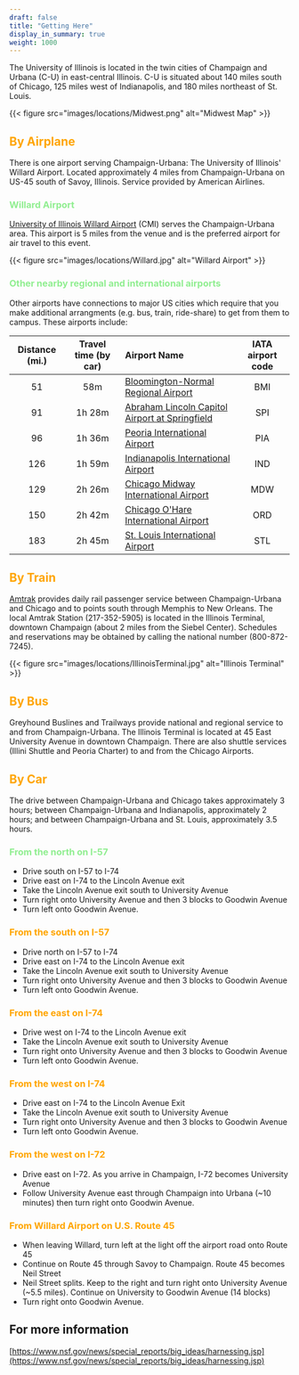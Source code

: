 ```yaml
---
draft: false
title: "Getting Here"
display_in_summary: true
weight: 1000
---
```


The University of Illinois is located in the twin cities of Champaign and Urbana (C-U) in east-central Illinois. C-U is situated about 140 miles south of Chicago, 125 miles west of Indianapolis, and 180 miles northeast of St. Louis.

{{< figure src="images/locations/Midwest.png" alt="Midwest Map" >}}

## <span style="color:Orange">By Airplane</span>

There is one airport serving Champaign-Urbana: The University of Illinois' Willard Airport. Located approximately 4 miles from Champaign-Urbana on US-45 south of Savoy, Illinois. Service provided by American Airlines.

### <span style="color:LightGreen">Willard Airport</span>

[University of Illinois Willard Airport](https://iflycu.com) (CMI) serves the Champaign-Urbana area. This airport is 5 miles from the venue and is the preferred airport for air travel to this event.

{{< figure src="images/locations/Willard.jpg" alt="Willard Airport" >}}

### <span style="color:LightGreen">Other nearby regional and international airports</span>

Other airports have connections to major US cities which require that you make additional arrangments (e.g. bus, train, ride-share) to get from them to campus. These airports include:

| Distance (mi.)| Travel time (by car) | Airport Name                                                                                      | IATA airport code |
| :------------:| :------------------: | :------------------------------------------------------------------------------------------------ | :---------------: |
| 51            | 58m                  | [Bloomington-Normal Regional Airport](https://cira.com)                                           | BMI               |
| 91            | 1h 28m               | [Abraham Lincoln Capitol Airport at Springfield](https://www.flyspi.com)                          | SPI               |
| 96            | 1h 36m               | [Peoria International Airport](https://www.flypia.com)                                            | PIA               |
| 126           | 1h 59m               | [Indianapolis International Airport](https://www.ind.com)                                         | IND               |
| 129           | 2h 26m               | [Chicago Midway International Airport](https://www.flychicago.com/midway/home/pages/default.aspx) | MDW               |
| 150           | 2h 42m               | [Chicago O'Hare International Airport](https://www.flychicago.com/ohare/home/pages/default.aspx)  | ORD               |
| 183           | 2h 45m               | [St. Louis International Airport](https://www.flystl.com)                                         | STL               |

## <span style="color:Orange">By Train</span>

[Amtrak](http://www.amtrak.com) provides daily rail passenger service between Champaign-Urbana and Chicago and to points south through Memphis to New Orleans. The local Amtrak Station (217-352-5905) is located in the Illinois Terminal, downtown Champaign (about 2 miles from the Siebel Center).
Schedules and reservations may be obtained by calling the national number (800-872-7245).

{{< figure src="images/locations/IllinoisTerminal.jpg" alt="Illinois Terminal" >}}

## <span style="color:Orange">By Bus</span>

Greyhound Buslines and Trailways provide national and regional service to and from Champaign-Urbana.
The Illinois Terminal is located at 45 East University Avenue in downtown Champaign. There are also shuttle services (Illini Shuttle and Peoria Charter) to and from the Chicago Airports.

## <span style="color:Orange">By Car</span>

The drive between Champaign-Urbana and Chicago takes approximately 3 hours; between Champaign-Urbana and Indianapolis, approximately 2 hours; and between Champaign-Urbana and St. Louis, approximately 3.5 hours.

### <span style="color:LightGreen">From the north on I-57</span>

* Drive south on I-57 to I-74
* Drive east on I-74 to the Lincoln Avenue exit
* Take the Lincoln Avenue exit south to University Avenue
* Turn right onto University Avenue and then 3 blocks to Goodwin Avenue
* Turn left onto Goodwin Avenue.

### <span style="color:Orange">From the south on I-57</span>

* Drive north on I-57 to I-74
* Drive east on I-74 to the Lincoln Avenue exit
* Take the Lincoln Avenue exit south to University Avenue
* Turn right onto University Avenue and then 3 blocks to Goodwin Avenue
* Turn left onto Goodwin Avenue.

### <span style="color:Orange">From the east on I-74</span>

* Drive west on I-74 to the Lincoln Avenue exit
* Take the Lincoln Avenue exit south to University Avenue
* Turn right onto University Avenue and then 3 blocks to Goodwin Avenue
* Turn left onto Goodwin Avenue.

### <span style="color:Orange">From the west on I-74</span>

* Drive east on I-74 to the Lincoln Avenue Exit
* Take the Lincoln Avenue exit south to University Avenue
* Turn right onto University Avenue and then 3 blocks to Goodwin Avenue
* Turn left onto Goodwin Avenue.

### <span style="color:Orange">From the west on I-72</span>

* Drive east on I-72. As you arrive in Champaign, I-72 becomes University Avenue
* Follow University Avenue east through Champaign into Urbana (~10 minutes) then turn right onto Goodwin Avenue.

### <span style="color:Orange">From Willard Airport on U.S. Route 45</span>

* When leaving Willard, turn left at the light off the airport road onto Route 45
* Continue on Route 45 through Savoy to Champaign. Route 45 becomes Neil Street
* Neil Street splits. Keep to the right and turn right onto University Avenue (~5.5 miles). Continue on University to Goodwin Avenue (14 blocks)
* Turn right onto Goodwin Avenue.

## For more information

[https://www.nsf.gov/news/special_reports/big_ideas/harnessing.jsp](https://www.nsf.gov/news/special_reports/big_ideas/harnessing.jsp)